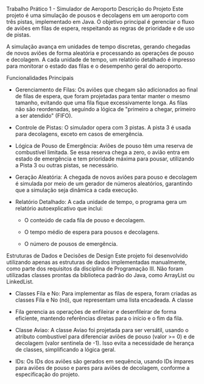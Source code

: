 Trabalho Prático 1 - Simulador de Aeroporto
Descrição do Projeto
Este projeto é uma simulação de pousos e decolagens em um aeroporto com três pistas, implementado em Java. O objetivo principal é gerenciar o fluxo de aviões em filas de espera, respeitando as regras de prioridade e de uso de pistas.

A simulação avança em unidades de tempo discretas, gerando chegadas de novos aviões de forma aleatória e processando as operações de pouso e decolagem. A cada unidade de tempo, um relatório detalhado é impresso para monitorar o estado das filas e o desempenho geral do aeroporto.

Funcionalidades Principais

- Gerenciamento de Filas: Os aviões que chegam são adicionados ao final de filas de espera, que foram projetadas para tentar manter o mesmo tamanho, evitando que uma fila fique excessivamente longa. As filas não são reordenadas, seguindo a lógica de "primeiro a chegar, primeiro a ser atendido" (FIFO).

- Controle de Pistas: O simulador opera com 3 pistas. A pista 3 é usada para decolagens, exceto em casos de emergência.

- Lógica de Pouso de Emergência: Aviões de pouso têm uma reserva de combustível limitada. Se essa reserva chega a zero, o avião entra em estado de emergência e tem prioridade máxima para pousar, utilizando a Pista 3 ou outras pistas, se necessário.

- Geração Aleatória: A chegada de novos aviões para pouso e decolagem é simulada por meio de um gerador de números aleatórios, garantindo que a simulação seja dinâmica a cada execução.

- Relatório Detalhado: A cada unidade de tempo, o programa gera um relatório autoexplicativo que inclui:

  - O conteúdo de cada fila de pouso e decolagem.
  
  - O tempo médio de espera para pousos e decolagens.
  
  - O número de pousos de emergência.

Estruturas de Dados e Decisões de Design
Este projeto foi desenvolvido utilizando apenas as estruturas de dados implementadas manualmente, como parte dos requisitos da disciplina de Programação III. Não foram utilizadas classes prontas da biblioteca padrão do Java, como ArrayList ou LinkedList.

 - Classes Fila e No: Para implementar as filas de espera, foram criadas as classes Fila e No (nó), que representam uma lista encadeada. A classe 

 - Fila gerencia as operações de enfileirar e desenfileirar de forma eficiente, mantendo referências diretas para o início e o fim da fila.

 - Classe Aviao: A classe Aviao foi projetada para ser versátil, usando o atributo combustivel para diferenciar aviões de pouso (valor >= 0) e de decolagem (valor sentinela de -1). Isso evita a necessidade de herança de classes, simplificando a lógica geral.

 - IDs: Os IDs dos aviões são gerados em sequência, usando IDs ímpares para aviões de pouso e pares para aviões de decolagem, conforme a especificação do projeto.
